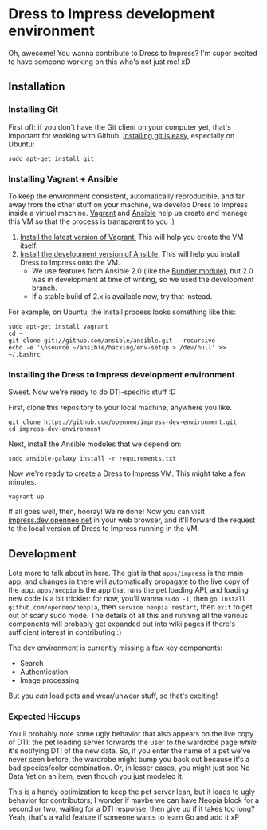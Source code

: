# Dress to Impress development environment

Oh, awesome! You wanna contribute to Dress to Impress? I'm super excited to have someone working on this who's not just me! xD

## Installation

### Installing Git

First off: if you don't have the Git client on your computer yet, that's important for working with Github. [Installing git is easy][git-install], especially on Ubuntu:

    sudo apt-get install git

  [git-install]: https://git-scm.com/book/en/v2/Getting-Started-Installing-Git


### Installing Vagrant + Ansible

To keep the environment consistent, automatically reproducible, and far away from the other stuff on your machine, we develop Dress to Impress inside a virtual machine. [Vagrant][vagrant] and [Ansible][ansible] help us create and manage this VM so that the process is transparent to you :)

1. [Install the latest version of Vagrant.][vagrant-install] This will help you create the VM itself.
2. [Install the development version of Ansible.][ansible-install] This will help you install Dress to Impress onto the VM.
    * We use features from Ansible 2.0 (like the [Bundler module](http://docs.ansible.com/bundler_module.html)), but 2.0 was in development at time of writing, so we used the development branch.
    * If a stable build of 2.x is available now, try that instead.

For example, on Ubuntu, the install process looks something like this:

    sudo apt-get install vagrant
    cd ~
    git clone git://github.com/ansible/ansible.git --recursive
    echo -e '\nsource ~/ansible/hacking/env-setup > /dev/null' >> ~/.bashrc

  [vagrant]: https://www.vagrantup.com/
  [vagrant-install]: https://www.vagrantup.com/downloads.html
  [ansible]: http://docs.ansible.com/index.html
  [ansible-install]: http://docs.ansible.com/intro_installation.html#running-from-source


### Installing the Dress to Impress development environment

Sweet. Now we're ready to do DTI-specific stuff :D

First, clone this repository to your local machine, anywhere you like.

    git clone https://github.com/openneo/impress-dev-environment.git
    cd impress-dev-environment

Next, install the Ansible modules that we depend on:

    sudo ansible-galaxy install -r requirements.txt

Now we're ready to create a Dress to Impress VM. This might take a few minutes.

    vagrant up

If all goes well, then, hooray! We're done! Now you can visit [impress.dev.openneo.net](http://impress.dev.openneo.net/) in your web browser, and it'll forward the request to the local version of Dress to Impress running in the VM.

## Development

Lots more to talk about in here. The gist is that `apps/impress` is the main app, and changes in there will automatically propagate to the live copy of the app. `apps/neopia` is the app that runs the pet loading API, and loading new code is a bit trickier: for now, you'll wanna `sudo -i`, then `go install github.com/openneo/neopia`, then `service neopia restart`, then `exit` to get out of scary sudo mode. The details of all this and running all the various components will probably get expanded out into wiki pages if there's sufficient interest in contributing :)

The dev environment is currently missing a few key components:

* Search
* Authentication
* Image processing

But you *can* load pets and wear/unwear stuff, so that's exciting!

### Expected Hiccups

You'll probably note some ugly behavior that also appears on the live copy of DTI: the pet loading server forwards the user to the wardrobe page *while* it's notifying DTI of the new data. So, if you enter the name of a pet we've never seen before, the wardrobe might bump you back out because it's a bad species/color combination. Or, in lesser cases, you might just see No Data Yet on an item, even though you just modeled it.

This is a handy optimization to keep the pet server lean, but it leads to ugly behavior for contributors; I wonder if maybe we can have Neopia block for a second or two, waiting for a DTI response, then give up if it takes too long? Yeah, that's a valid feature if someone wants to learn Go and add it xP

